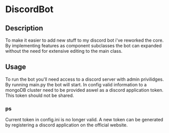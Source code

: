 # DiscordBot

## Description

To make it easier to add new stuff to my discord bot i've reworked the core. By implementing features as component subclasses the bot can expanded without the need for extensive editing to the main class. 

## Usage

To run the bot you'll need access to a discord server with admin privilidges. By running main.py the bot will start. In config valid information to a mongoDB cluster need to be provided aswel as a discord application token. This token should not be shared.

### ps

Current token in config.ini is no longer valid. A new token can be generated by registering a discord application on the official website.
